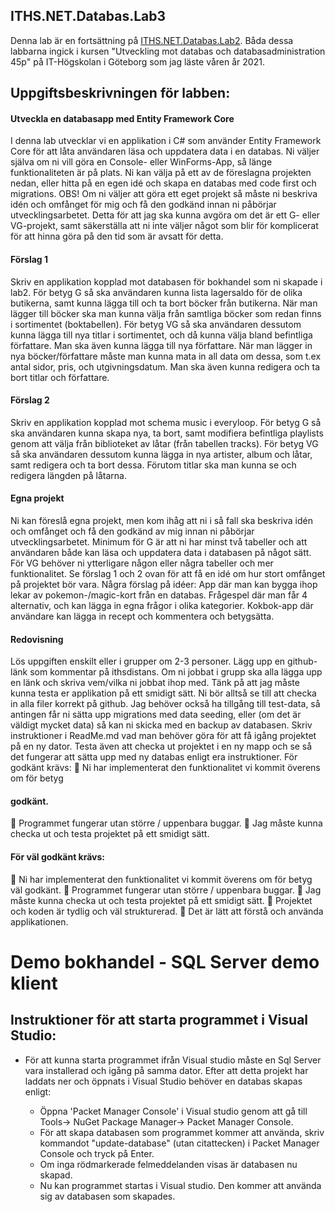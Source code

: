 ## ITHS.NET.Databas.Lab3

Denna lab är en fortsättning på [ITHS.NET.Databas.Lab2](https://github.com/PeterAfN/ITHS.NET.Databas.Lab2). Båda dessa labbarna ingick i kursen "Utveckling mot databas och databasadministration 45p" på IT-Högskolan i Göteborg som jag läste våren år 2021.

## Uppgiftsbeskrivningen för labben:
#### Utveckla en databasapp med Entity Framework Core
I denna lab utvecklar vi en applikation i C# som använder Entity Framework Core
för att låta användaren läsa och uppdatera data i en databas. Ni väljer själva om ni
vill göra en Console- eller WinForms-App, så länge funktionaliteten är på plats.
Ni kan välja på ett av de föreslagna projekten nedan, eller hitta på en egen idé och
skapa en databas med code first och migrations. OBS! Om ni väljer att göra ett
eget projekt så måste ni beskriva idén och omfånget för mig och få den godkänd
innan ni påbörjar utvecklingsarbetet. Detta för att jag ska kunna avgöra om det är
ett G- eller VG-projekt, samt säkerställa att ni inte väljer något som blir för
komplicerat för att hinna göra på den tid som är avsatt för detta.
#### Förslag 1
Skriv en applikation kopplad mot databasen för bokhandel som ni skapade i lab2.
För betyg G så ska användaren kunna lista lagersaldo för de olika butikerna, samt
kunna lägga till och ta bort böcker från butikerna. När man lägger till böcker ska
man kunna välja från samtliga böcker som redan finns i sortimentet (boktabellen).
För betyg VG så ska användaren dessutom kunna lägga till nya titlar i sortimentet,
och då kunna välja bland befintliga författare. Man ska även kunna lägga till nya
författare. När man lägger in nya böcker/författare måste man kunna mata in all
data om dessa, som t.ex antal sidor, pris, och utgivningsdatum. Man ska även
kunna redigera och ta bort titlar och författare.
#### Förslag 2
Skriv en applikation kopplad mot schema music i everyloop.
För betyg G så ska användaren kunna skapa nya, ta bort, samt modifiera befintliga
playlists genom att välja från biblioteket av låtar (från tabellen tracks).
För betyg VG så ska användaren dessutom kunna lägga in nya artister, album och
låtar, samt redigera och ta bort dessa. Förutom titlar ska man kunna se och
redigera längden på låtarna. 
#### Egna projekt
Ni kan föreslå egna projekt, men kom ihåg att ni i så fall ska beskriva idén och
omfånget och få den godkänd av mig innan ni påbörjar utvecklingsarbetet.
Minimum för G är att ni har minst två tabeller och att användaren både kan läsa
och uppdatera data i databasen på något sätt.
För VG behöver ni ytterligare någon eller några tabeller och mer funktionalitet. Se
förslag 1 och 2 ovan för att få en idé om hur stort omfånget på projektet bör vara.
Några förslag på idéer:
App där man kan bygga ihop lekar av pokemon-/magic-kort från en databas.
Frågespel där man får 4 alternativ, och kan lägga in egna frågor i olika kategorier.
Kokbok-app där användare kan lägga in recept och kommentera och betygsätta.
#### Redovisning
Lös uppgiften enskilt eller i grupper om 2-3 personer. Lägg upp en github-länk
som kommentar på ithsdistans. Om ni jobbat i grupp ska alla lägga upp en länk
och skriva vem/vilka ni jobbat ihop med.
Tänk på att jag måste kunna testa er applikation på ett smidigt sätt. Ni bör alltså
se till att checka in alla filer korrekt på github. Jag behöver också ha tillgång till
test-data, så antingen får ni sätta upp migrations med data seeding, eller (om det
är väldigt mycket data) så kan ni skicka med en backup av databasen. Skriv
instruktioner i ReadMe.md vad man behöver göra för att få igång projektet på en
ny dator. Testa även att checka ut projektet i en ny mapp och se så det fungerar
att sätta upp med ny databas enligt era instruktioner. 
För godkänt krävs:
 Ni har implementerat den funktionalitet vi kommit överens om för betyg
#### godkänt.
 Programmet fungerar utan större / uppenbara buggar.
 Jag måste kunna checka ut och testa projektet på ett smidigt sätt.
#### För väl godkänt krävs:
 Ni har implementerat den funktionalitet vi kommit överens om för betyg
väl godkänt.
 Programmet fungerar utan större / uppenbara buggar.
 Jag måste kunna checka ut och testa projektet på ett smidigt sätt.
 Projektet och koden är tydlig och väl strukturerad.
 Det är lätt att förstå och använda applikationen. 

# Demo bokhandel - SQL Server demo klient
## Instruktioner för att starta programmet i Visual Studio:
- För att kunna starta programmet ifrån Visual studio måste en Sql Server vara installerad och igång på samma dator. Efter att detta projekt har laddats ner och öppnats i Visual Studio behöver en databas skapas enligt:

  - Öppna 'Packet Manager Console' i Visual studio genom att gå till Tools-> NuGet Package Manager-> Packet Manager Console.
  - För att skapa databasen som programmet kommer att använda, skriv kommandot "update-database" (utan citattecken) i Packet Manager Console och tryck på Enter.
  - Om inga rödmarkerade felmeddelanden visas är databasen nu skapad.
  - Nu kan programmet startas i Visual studio. Den kommer att använda sig av databasen som skapades.
